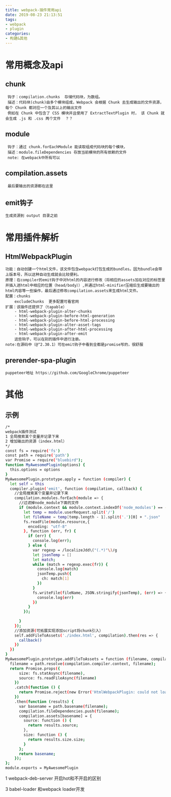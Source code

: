 ```yaml
---
title: webpack-插件常用api
date: 2019-08-23 21:13:51
tags: 
- webpack
- plugin
categories: 
- 构建&其他
---
```

# 常用概念及api
  ## chunk 
     钩子：compilation.chunks  存储代码块，为数组。
     描述：代码块(chunk)由多个模块组成，Webpack 会根据 Chunk 去生成输出的文件资源，每个 Chunk 都对应一个及其以上的输出文件
     例如在 Chunk 中包含了 CSS 模块并且使用了 ExtractTextPlugin 时， 该 Chunk 就会生成 .js 和 .css 两个文件  ？？
  ## module  
     钩子：通过 chunk.forEachModule 能读取组成代码块的每个模块，
     描述：module.fileDependencies 存放当前模块的所有依赖的文件
     note: 在webpack中所有可以
  ## compilation.assets 
     最后要输出的资源都在这里
  ## emit钩子
    生成资源到 output 目录之前
# 常用插件解析
## HtmlWebpackPlugin
    功能：自动创建一个html文件，该文件包含webpack打包生成的bundles。因为bundle会带上版本号，所以这种自动生成就会比较便利。
    原理：在compiler的emit钩子中对html的内容进行修改（将相应的assets加在对应的标签里并插入进html中相应的位置（head/body））,并通过html-minifier压缩后生成要输出的html内容等一些操作，最后通过修改compilation.assets来生成html文件。
    配置：chunks
        excludeChunks  更多配置可看官网
    扩展：该插件还提供了（tapable）
        - html-webpack-plugin-alter-chunks
        - html-webpack-plugin-before-html-generation
        - html-webpack-plugin-before-html-processing
        - html-webpack-plugin-alter-asset-tags
        - html-webpack-plugin-after-html-processing
        - html-webpack-plugin-after-emit
        这些钩子，可以在别的插件中进行注册。
    note:在源码中（@^2.30.1）可在emit钩子中看到全都是promise写的，很舒服
## prerender-spa-plugin
    puppeteer地址 https://github.com/GoogleChrome/puppeteer
# 其他
## 示例
```bash
/*
webpack插件测试
1 全局搜索某个变量并记录下来
2 增加输出的资源（index.html）
*/
const fs = require('fs')
const path = require('path')
var Promise = require("bluebird");
function MyAwesomePlugin(options) {
  this.options = options
}
MyAwesomePlugin.prototype.apply = function (compiler) {
  let self = this
  compiler.plugin('emit', function (compilation, callback) {
    //全局搜索某个变量并记录下来
    compilation.modules.forEach(module => {
      //过滤掉node_module下面的文件
      if (module.context && module.context.indexOf('node_modules') == -1) {
        let temp = module.userRequest.split('/')
        let fileName = temp[temp.length - 1].split('.')[0] + ".json"
        fs.readFile(module.resource,{
          encoding: "utf-8"
        }, function (err, fr) {
          if (err) {
            console.log(err);
          } else {
            var regexp = /localizeJdd\("(.*)"\)/g
            let jsonTemp = []
            let match;
            while (match = regexp.exec(fr)) {
              console.log(match)
              jsonTemp.push({
                ch: match[1]
              })
            }
            fs.writeFile(fileName, JSON.stringify(jsonTemp), (err) => {
              console.log(err)
            })
          }
        });
        
      }
    });
    //添加资源(可拓展实现添加script将chunk引入）
    self.addFileToAssets('./index.html', compilation).then(res => { 
      callback()
    })
  })
}
MyAwesomePlugin.prototype.addFileToAssets = function (filename, compilation) {
  filename = path.resolve(compilation.compiler.context, filename);
  return Promise.props({
      size: fs.statAsync(filename),
      source: fs.readFileAsync(filename)
    })
    .catch(function () {
      return Promise.reject(new Error('HtmlWebpackPlugin: could not load file ' + filename));
    })
    .then(function (results) {
      var basename = path.basename(filename);
      compilation.fileDependencies.push(filename);
      compilation.assets[basename] = {
        source: function () {
          return results.source;
        },
        size: function () {
          return results.size.size;
        }
      };
      return basename;
    });
};
module.exports = MyAwesomePlugin
```





1 webpack-deb-server 开启hot和不开启的区别
   


3 babel-loader 和webpack loader开发